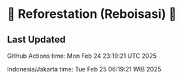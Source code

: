 
# 🌳 Reforestation (Reboisasi) 🌲

## Last Updated

GitHub Actions time: Mon Feb 24 23:19:21 UTC 2025

Indonesia/Jakarta time: Tue Feb 25 06:19:21 WIB 2025
